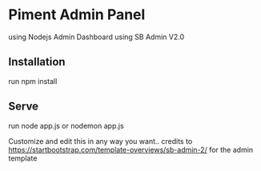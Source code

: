 # Piment Admin Panel
using Nodejs Admin Dashboard using SB Admin V2.0

## Installation
run npm install

## Serve
run node app.js or nodemon app.js

Customize and edit this in any way you want.. credits to https://startbootstrap.com/template-overviews/sb-admin-2/ for the admin template
